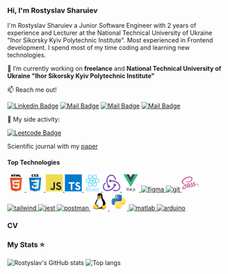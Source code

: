 ### Hi, I'm Rostyslav Sharuiev

I'm Rostyslav Sharuiev a Junior Software Engineer with 2 years of experience and Lecturer at the National Technical University of Ukraine "Ihor Sikorsky Kyiv Polytechnic Institute". Most experienced in Frontend development. I spend most of my time coding and learning new technologies. 

🔭 I’m currently working on **freelance** and **National Technical University of Ukraine "Ihor Sikorsky Kyiv Polytechnic Institute"**

📫 Reach me out!

[![Linkedin Badge](https://img.shields.io/badge/linkedin-blue?style=flat&logo=linkedin&logoColor=white)](https://linkedin.com/in/463a06217)
[![Mail Badge](https://img.shields.io/badge/Instagram-red?style=flat&logo=instagram&logoColor=white)](https://instagram.com/se.bastian6186)
[![Mail Badge](https://img.shields.io/badge/Telegram-blue?style=flat&logo=telegram&logoColor=white)](https://t.me/beerslayer)
[![Mail Badge](https://img.shields.io/badge/Gmail-red?style=flat&logo=gmail&logoColor=white)](mailto:rostislavkpi@gmail.com)

💪 My side activity:

[![Leetcode Badge](https://img.shields.io/badge/leetcode-orange?style=flat&logo=leetcode&logoColor=white)](https://www.leetcode.com/rostyslav_sharuiev)

Scientific journal with my [paper](http://elc.kpi.ua/article/view/277487/275592)

#### Top Technologies
<p align="left">
  <a href="https://www.w3.org/html/" target="_blank" rel="noreferrer"> <img src="https://raw.githubusercontent.com/devicons/devicon/master/icons/html5/html5-original-wordmark.svg" alt="html5" width="40" height="40"/> </a>
  <a href="https://www.w3schools.com/css/" target="_blank" rel="noreferrer"> <img src="https://raw.githubusercontent.com/devicons/devicon/master/icons/css3/css3-original-wordmark.svg" alt="css3" width="40" height="40"/> </a>
  <a href="https://developer.mozilla.org/en-US/docs/Web/JavaScript" target="_blank" rel="noreferrer"> <img src="https://raw.githubusercontent.com/devicons/devicon/master/icons/javascript/javascript-original.svg" alt="javascript" width="40" height="40"/> </a>
  <a href="https://www.typescriptlang.org/" target="_blank" rel="noreferrer"> <img src="https://raw.githubusercontent.com/devicons/devicon/master/icons/typescript/typescript-original.svg" alt="typescript" width="40" height="40"/> </a>
  <a href="https://reactjs.org/" target="_blank" rel="noreferrer"> <img src="https://raw.githubusercontent.com/devicons/devicon/master/icons/react/react-original-wordmark.svg" alt="react" width="40" height="40"/> </a>
  <a href="https://redux.js.org" target="_blank" rel="noreferrer"> <img src="https://raw.githubusercontent.com/devicons/devicon/master/icons/redux/redux-original.svg" alt="redux" width="40" height="40"/> </a>
  <a href="https://vuejs.org/" target="_blank" rel="noreferrer"> <img src="https://raw.githubusercontent.com/devicons/devicon/master/icons/vuejs/vuejs-original-wordmark.svg" alt="vuejs" width="40" height="40"/> </a>
  <a href="https://www.figma.com/" target="_blank" rel="noreferrer"> <img src="https://www.vectorlogo.zone/logos/figma/figma-icon.svg" alt="figma" width="40" height="40"/> </a>
  <a href="https://git-scm.com/" target="_blank" rel="noreferrer"> <img src="https://www.vectorlogo.zone/logos/git-scm/git-scm-icon.svg" alt="git" width="40" height="40"/> </a>
  <a href="https://sass-lang.com" target="_blank" rel="noreferrer"> <img src="https://raw.githubusercontent.com/devicons/devicon/master/icons/sass/sass-original.svg" alt="sass" width="40" height="40"/> </a>
  <a href="https://tailwindcss.com/" target="_blank" rel="noreferrer"> <img src="https://www.vectorlogo.zone/logos/tailwindcss/tailwindcss-icon.svg" alt="tailwind" width="40" height="40"/> </a>
  <a href="https://jestjs.io" target="_blank" rel="noreferrer"> <img src="https://www.vectorlogo.zone/logos/jestjsio/jestjsio-icon.svg" alt="jest" width="40" height="40"/> </a>
  <a href="https://postman.com" target="_blank" rel="noreferrer"> <img src="https://www.vectorlogo.zone/logos/getpostman/getpostman-icon.svg" alt="postman" width="40" height="40"/> </a>
  <a href="https://www.linux.org/" target="_blank" rel="noreferrer"> <img src="https://raw.githubusercontent.com/devicons/devicon/master/icons/linux/linux-original.svg" alt="linux" width="40" height="40"/> </a>
  <a href="https://www.python.org" target="_blank" rel="noreferrer"> <img src="https://raw.githubusercontent.com/devicons/devicon/master/icons/python/python-original.svg" alt="python" width="40" height="40"/> </a>
  <a href="https://www.mathworks.com/" target="_blank" rel="noreferrer"> <img src="https://upload.wikimedia.org/wikipedia/commons/2/21/Matlab_Logo.png" alt="matlab" width="40" height="40"/> </a>
  <a href="https://www.arduino.cc/" target="_blank" rel="noreferrer"> <img src="https://cdn.worldvectorlogo.com/logos/arduino-1.svg" alt="arduino" width="40" height="40"/> </a>
</p>

### CV

### My Stats ⭐
<div>
  <img alt="Rostyslav's  GitHub stats" src="https://github-readme-stats.vercel.app/api?username=rostyslavsharuiev&show_icons=true&theme=transparent"/>
  <img alt="Top langs" src="https://github-readme-stats.vercel.app/api/top-langs?username=rostyslavsharuiev&show_icons=true&locale=en&layout=compact&langs_count=8"/>
</div>
